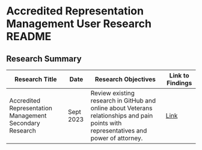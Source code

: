 # Accredited Representation Management User Research README

## Research Summary
| Research Title  | Date | Research Objectives  | Link to Findings |
| ------------- | ------------- | ------------- | ------------- |
| Accredited Representation Management Secondary Research | Sept 2023 | Review existing research in GitHub and online about Veterans relationships and pain points with representatives and power of attorney. | [Link](https://github.com/department-of-veterans-affairs/va.gov-team/blob/452b8ea9ea76781ff5f973b2db79db2067b03a87/products/accredited-representation-management/research/2023-09-secondary-research/2023-09-secondary-research-accredited-representation-management.md) |
